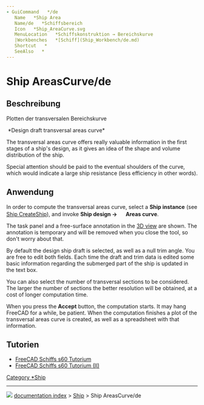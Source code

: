 ```yaml
---
- GuiCommand   */de
   Name   *Ship Area
   Name/de   *Schiffsbereich
   Icon   *Ship_AreaCurve.svg
   MenuLocation   *Schiffskonstruktion → Bereichskurve
   |Workbenches   *[Schiff](Ship_Workbench/de.md)
   Shortcut   *
   SeeAlso   *
---
```


# Ship AreasCurve/de


</div>

## Beschreibung

Plotten der transversalen Bereichskurve

<img alt="" src=images/FreeCAD-Ship-s60Areas.png  style="width   *800px;"> 
*Design draft transversal areas curve*

The transversal areas curve offers really valuable information in the first stages of a ship\'s design, as it gives an idea of the shape and volume distribution of the ship.

Special attention should be paid to the eventual shoulders of the curve, which would indicate a large ship resistance (less efficiency in other words).

## Anwendung

In order to compute the transversal areas curve, select a **Ship instance** (see [Ship CreateShip](Ship_CreateShip.md)), and invoke **Ship design → <img src="images/Ship_AreasCurve.svg" width=16px> Areas curve**.

The task panel and a free-surface annotation in the [3D view](3D_view.md) are shown. The annotation is temporary and will be removed when you close the tool, so don\'t worry about that.

By default the design ship draft is selected, as well as a null trim angle. You are free to edit both fields. Each time the draft and trim data is edited some basic information regarding the submerged part of the ship is updated in the text box.

You can also select the number of transversal sections to be considered. The larger the number of sections the better resolution will be obtained, at a cost of longer computation time.

When you press the **Accept** button, the computation starts. It may hang FreeCAD for a while, be patient. When the computation finishes a plot of the transversal areas curve is created, as well as a spreadsheet with that information.

## Tutorien

-   [FreeCAD Schiffs s60 Tutorium](FreeCAD-Ship_s60_tutorial/de.md)
-   [FreeCAD Schiffs s60 Tutorium (II)](FreeCAD-Ship_s60_tutorial_(II)/de.md)


<div class="mw-translate-fuzzy">





</div>




[Category   *Ship](Category_Ship.md)



---
![](images/Right_arrow.png) [documentation index](../README.md) > [Ship](Category_Ship.md) > Ship AreasCurve/de

